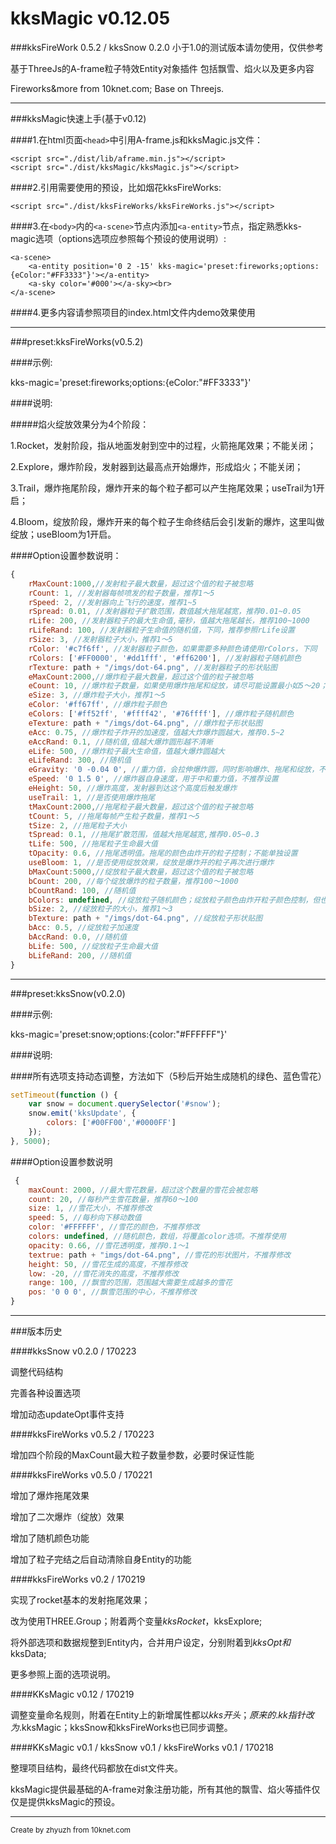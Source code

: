 # kksMagic v0.12.05 
###kksFireWork 0.5.2 / kksSnow 0.2.0
小于1.0的测试版本请勿使用，仅供参考

基于ThreeJs的A-frame粒子特效Entity对象插件
包括飘雪、焰火以及更多内容

Fireworks&more from 10knet.com; Base on Threejs.

---
###kksMagic快速上手(基于v0.12)

####1.在html页面`<head>`中引用A-frame.js和kksMagic.js文件：

    <script src="./dist/lib/aframe.min.js"></script>
    <script src="./dist/kksMagic/kksMagic.js"></script>
    
####2.引用需要使用的预设，比如烟花kksFireWorks:

    <script src="./dist/kksFireWorks/kksFireWorks.js"></script>
    
####3.在`<body>`内的`<a-scene>`节点内添加`<a-entity>`节点，指定熟悉kks-magic选项（options选项应参照每个预设的使用说明）:


    <a-scene>
        <a-entity position='0 2 -15' kks-magic='preset:fireworks;options:{eColor:"#FF3333"}'></a-entity>
        <a-sky color='#000'></a-sky><br>
    </a-scene>
    
####4.更多内容请参照项目的index.html文件内demo效果使用

---

###preset:kksFireWorks(v0.5.2)

####示例:

kks-magic='preset:fireworks;options:{eColor:"#FF3333"}'

####说明:

#####焰火绽放效果分为4个阶段：

1.Rocket，发射阶段，指从地面发射到空中的过程，火箭拖尾效果；不能关闭；

2.Explore，爆炸阶段，发射器到达最高点开始爆炸，形成焰火；不能关闭；

3.Trail，爆炸拖尾阶段，爆炸开来的每个粒子都可以产生拖尾效果；useTrail为1开启；

4.Bloom，绽放阶段，爆炸开来的每个粒子生命终结后会引发新的爆炸，这里叫做绽放；useBloom为1开启。

####Option设置参数说明：

```javascript
{
    rMaxCount:1000,//发射粒子最大数量，超过这个值的粒子被忽略
    rCount: 1, //发射器每帧喷发的粒子数量，推荐1～5
    rSpeed: 2, //发射器向上飞行的速度，推荐1~5
    rSpread: 0.01, //发射器粒子扩散范围，数值越大拖尾越宽，推荐0.01~0.05
    rLife: 200, //发射器粒子的最大生命值,毫秒，值越大拖尾越长，推荐100~1000
    rLifeRand: 100, //发射器粒子生命值的随机值，下同，推荐参照rLife设置
    rSize: 3, //发射器粒子大小，推荐1～5
    rColor: '#c7f6ff', //发射器粒子颜色，如果需要多种颜色请使用rColors，下同
    rColors: ['#FF0000', '#dd1fff', '#ff6200'], //发射器粒子随机颜色
    rTexture: path + "/imgs/dot-64.png", //发射器粒子的形状贴图
    eMaxCount:2000,//爆炸粒子最大数量，超过这个值的粒子被忽略
    eCount: 10, //爆炸粒子数量，如果使用爆炸拖尾和绽放，请尽可能设置最小如5～20；否则推荐100~2000
    eSize: 3, //爆炸粒子大小，推荐1～5
    eColor: '#ff67ff', //爆炸粒子颜色
    eColors: ['#ff52ff', '#ffff42', '#76ffff'], //爆炸粒子随机颜色
    eTexture: path + "/imgs/dot-64.png", //爆炸粒子形状贴图
    eAcc: 0.75, //爆炸粒子炸开的加速度，值越大炸爆炸圆越大，推荐0.5~2
    eAccRand: 0.1, //随机值,值越大爆炸圆形越不清晰
    eLife: 500, //爆炸粒子最大生命值，值越大爆炸圆越大
    eLifeRand: 300, //随机值
    eGravity: '0 -0.04 0', //重力值，会拉伸爆炸圆，同时影响爆炸、拖尾和绽放，不推荐设置
    eSpeed: '0 1.5 0', //爆炸器自身速度，用于中和重力值，不推荐设置
    eHeight: 50, //爆炸高度，发射器到达这个高度后触发爆炸
    useTrail: 1, //是否使用爆炸拖尾
    tMaxCount:2000,//拖尾粒子最大数量，超过这个值的粒子被忽略
    tCount: 5, //拖尾每帧产生粒子数量，推荐1～5
    tSize: 2, //拖尾粒子大小
    tSpread: 0.1, //拖尾扩散范围，值越大拖尾越宽,推荐0.05~0.3
    tLife: 500, //拖尾粒子生命最大值
    tOpacity: 0.6, //拖尾透明值。拖尾的颜色由炸开的粒子控制；不能单独设置
    useBloom: 1, //是否使用绽放效果，绽放是爆炸开的粒子再次进行爆炸
    bMaxCount:5000,//绽放粒子最大数量，超过这个值的粒子被忽略
    bCount: 200, //每个绽放爆炸的粒子数量，推荐100～1000
    bCountRand: 100, //随机值
    bColors: undefined, //绽放粒子随机颜色；绽放粒子颜色由炸开粒子颜色控制，但也可使用随机色
    bSize: 2, //绽放粒子的大小，推荐1～3
    bTexture: path + "/imgs/dot-64.png", //绽放粒子形状贴图
    bAcc: 0.5, //绽放粒子加速度
    bAccRand: 0.0, //随机值
    bLife: 500, //绽放粒子生命最大值
    bLifeRand: 200, //随机值
}
```

---

###preset:kksSnow(v0.2.0)

####示例:

kks-magic='preset:snow;options:{color:"#FFFFFF"}'

####说明:

####所有选项支持动态调整，方法如下（5秒后开始生成随机的绿色、蓝色雪花）

```javascript
setTimeout(function () {
    var snow = document.querySelector('#snow');
    snow.emit('kksUpdate', {
        colors: ['#00FF00','#0000FF']
    });
}, 5000);
```

####Option设置参数说明
```javascript
 {
    maxCount: 2000, //最大雪花数量，超过这个数量的雪花会被忽略
    count: 20, //每秒产生雪花数量，推荐60～100
    size: 1, //雪花大小，不推荐修改
    speed: 5, //每秒向下移动数值
    color: '#FFFFFF', //雪花的颜色，不推荐修改
    colors: undefined, //随机颜色，数组，将覆盖color选项。不推荐使用
    opacity: 0.66, //雪花透明度，推荐0.1～1
    textrue: path + "imgs/dot-64.png", //雪花的形状图片，不推荐修改
    height: 50, //雪花生成的高度，不推荐修改
    low: -20, //雪花消失的高度，不推荐修改
    range: 100, //飘雪的范围，范围越大需要生成越多的雪花
    pos: '0 0 0', //飘雪范围的中心，不推荐修改
}
```


---
###版本历史

####kksSnow v0.2.0 / 170223

调整代码结构

完善各种设置选项

增加动态updateOpt事件支持

####kksFireWorks v0.5.2 / 170223

增加四个阶段的MaxCount最大粒子数量参数，必要时保证性能

####kksFireWorks v0.5.0 / 170221

增加了爆炸拖尾效果

增加了二次爆炸（绽放）效果

增加了随机颜色功能

增加了粒子完结之后自动清除自身Entity的功能

####kksFireWorks v0.2 / 170219

实现了rocket基本的发射拖尾效果；

改为使用THREE.Group；附着两个变量$kksRocket，$kksExplore;

将外部选项和数据规整到Entity内，合并用户设定，分别附着到$kksOpt和$kksData;

更多参照上面的选项说明。

####KKsMagic v0.12 / 170219

调整变量命名规则，附着在Entity上的新增属性都以$kks开头；原来的.kk指针改为.$kksMagic；kksSnow和kksFireWorks也已同步调整。

####KKsMagic v0.1 / kksSnow v0.1 / kksFireWorks v0.1 / 170218

整理项目结构，最终代码都放在dist文件夹。

kksMagic提供最基础的A-frame对象注册功能，所有其他的飘雪、焰火等插件仅仅是提供kksMagic的预设。

---
<small>Create by zhyuzh from 10knet.com</small>


